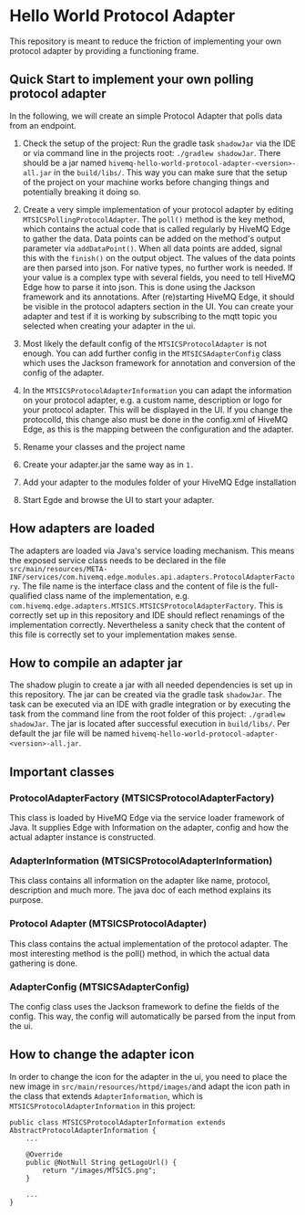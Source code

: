 # Hello World Protocol Adapter

This repository is meant to reduce the friction of implementing your own protocol adapter by providing a functioning frame. 

## Quick Start to implement your own polling protocol adapter
In the following, we will create an simple Protocol Adapter that polls data from an endpoint.

1. Check the setup of the project: Run the gradle task `shadowJar` via the IDE or via command line in the projects root: `./gradlew shadowJar`. 
There should be a jar named `hivemq-hello-world-protocol-adapter-<version>-all.jar` in the `build/libs/`. 
This way you can make sure that the setup of the project on your machine works before changing things and potentially breaking it doing so.
2. Create a very simple implementation of your protocol adapter by editing `MTSICSPollingProtocolAdapter`. The `poll()` method is the key method, which contains the actual code that is called regularly by HiveMQ Edge to gather the data. 
Data points can be added on the method's output parameter via `addDataPoint()`. 
When all data points are added, signal this with the `finish()` on the output object. 
The values of the data points are then parsed into json. For native types, no further work is needed. If your value is a complex type with several fields, you need to tell HiveMQ Edge how to parse it into json. 
This is done using the Jackson framework and its annotations.
After (re)starting HiveMQ Edge, it should be visible in the protocol adapters section in the UI. You can create your adapter and test if it is working by subscribing to the mqtt topic you selected when creating your adapter in the ui.

3. Most likely the default config of the `MTSICSProtocolAdapter` is not enough. You can add further config in the `MTSICSAdapterConfig` class which uses the Jackson framework for annotation and conversion of the config of the adapter. 

4. In the `MTSICSProtocolAdapterInformation` you can adapt the information on your protocol adapter, e.g. a custom name, description or logo for your protocol adapter. 
This will be displayed in the UI. If you change the protocolId, this change also must be done in the config.xml of HiveMQ Edge, as this is the mapping between the configuration and the adapter.
5. Rename your classes and the project name
6. Create your adapter.jar the same way as in `1.`
7. Add your adapter to the modules folder of your HiveMQ Edge installation
8. Start Egde and browse the UI to start your adapter.


## How adapters are loaded

The adapters are loaded via Java's service loading mechanism. This means the exposed service class needs to be declared
in the file `src/main/resources/META-INF/services/com.hivemq.edge.modules.api.adapters.ProtocolAdapterFactory`. The file
name is the interface class and the content of file is the full-qualified class name of the implementation,
e.g. `com.hivemq.edge.adapters.MTSICS.MTSICSProtocolAdapterFactory`. This is correctly set up in this repository and IDE should reflect renamings of the implementation correctly. Nevertheless a sanity check that the content of this file is correctly set to your implementation makes sense.

## How to compile an adapter jar

The shadow plugin to create a jar with all needed dependencies is set up in this repository. The jar can be created via the gradle task `shadowJar`. The task can be executed via an IDE with gradle integration or by executing the task from the command line from the root folder of this project: `./gradlew shadowJar`. The jar is located after successful execution in `build/libs/`. 
Per default the jar file will be named `hivemq-hello-world-protocol-adapter-<version>-all.jar`. 

## Important classes

### ProtocolAdapterFactory (MTSICSProtocolAdapterFactory)

This class is loaded by HiveMQ Edge via the service loader framework of Java. It supplies Edge with Information on the adapter, config and how the actual adapter instance is constructed.

### AdapterInformation (MTSICSProtocolAdapterInformation)

This class contains all information on the adapter like name, protocol, description and much more. The java doc of each method explains its purpose.

### Protocol Adapter (MTSICSProtocolAdapter)

This class contains the actual implementation of the protocol adapter. The most interesting method is the poll() method, in which the actual data gathering is done. 


### AdapterConfig (MTSICSAdapterConfig)

The config class uses the Jackson framework to define the fields of the config. This way, the config will automatically be parsed from the input from the ui.

## How to change the adapter icon

In order to change the icon for the adapter in the ui, you need to place the new image
in `src/main/resources/httpd/images/`and adapt the icon path in the class that extends `AdapterInformation`, which
is `MTSICSProtocolAdapterInformation` in this project:

```
public class MTSICSProtocolAdapterInformation extends AbstractProtocolAdapterInformation {
    ...

    @Override
    public @NotNull String getLogoUrl() {
        return "/images/MTSICS.png";
    }
    
    ...
}
```
